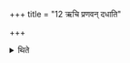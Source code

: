 +++
title = "12 ऋचि प्रणवन् दधाति"

+++

<details><summary>थिते</summary>

ऋचि प्रणवं दधाति याज्यावर्जम् १२
</details>
